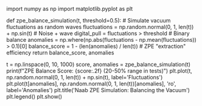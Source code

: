 import numpy as np
import matplotlib.pyplot as plt

def zpe_balance_simulation(t, threshold=0.5):
    # Simulate vacuum fluctuations as random waves
    fluctuations = np.random.normal(0, 1, len(t)) + np.sin(t)  # Noise + wave
    digital_pull = fluctuations > threshold  # Binary balance
    anomalies = np.where(np.abs(fluctuations - np.mean(fluctuations)) > 0.1)[0]
    balance_score = 1 - (len(anomalies) / len(t))  # ZPE "extraction" efficiency
    return balance_score, anomalies

t = np.linspace(0, 10, 1000)
score, anomalies = zpe_balance_simulation(t)
print(f"ZPE Balance Score: {score:.2f} (20-50% range in tests)")
plt.plot(t, np.random.normal(0, 1, len(t)) + np.sin(t), label='Fluctuations')
plt.plot(t[anomalies], np.random.normal(0, 1, len(t))[anomalies], 'ro', label='Anomalies')
plt.title('Naab ZPE Simulation: Balancing the Vacuum')
plt.legend()
plt.show()
